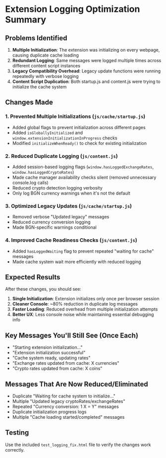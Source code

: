 # Extension Logging Optimization Summary

## Problems Identified

1. **Multiple Initialization**: The extension was initializing on every webpage, causing duplicate cache loading
2. **Redundant Logging**: Same messages were logged multiple times across different content script instances
3. **Legacy Compatibility Overhead**: Legacy update functions were running repeatedly with verbose logging
4. **Content Script Duplication**: Both startup.js and content.js were trying to initialize the cache system

## Changes Made

### 1. Prevented Multiple Initializations (`js/cache/startup.js`)
- Added global flags to prevent initialization across different pages
- Added `isGloballyInitialized` and `window.extensionInitializationInProgress` checks
- Modified `initializeWhenReady()` to check for existing initialization

### 2. Reduced Duplicate Logging (`js/content.js`)
- Added session-based logging flags (`window.hasLoggedExchangeRates`, `window.hasLoggedCryptoRates`)
- Made cache manager availability checks silent (removed unnecessary console.log calls)
- Reduced crypto detection logging verbosity
- Only log BGN currency warnings when it's not the default

### 3. Optimized Legacy Updates (`js/cache/startup.js`)
- Removed verbose "Updated legacy" messages
- Reduced currency conversion logging
- Made BGN-specific warnings conditional

### 4. Improved Cache Readiness Checks (`js/content.js`)
- Added `hasLoggedWaiting` flag to prevent repeated "waiting for cache" messages
- Made cache system wait more efficiently with reduced logging

## Expected Results

After these changes, you should see:

1. **Single Initialization**: Extension initializes only once per browser session
2. **Cleaner Console**: ~80% reduction in duplicate log messages
3. **Faster Loading**: Reduced overhead from multiple initialization attempts
4. **Better UX**: Less console noise while maintaining essential debugging info

## Key Messages You'll Still See (Once Each)
- "Starting extension initialization..."
- "Extension initialization successful"
- "Cache system ready, updating rates"
- "Exchange rates updated from cache: X currencies"
- "Crypto rates updated from cache: X coins"

## Messages That Are Now Reduced/Eliminated
- Duplicate "Waiting for cache system to initialize..."
- Multiple "Updated legacy cryptoRates/exchangeRates"
- Repeated "Currency conversion: 1 X = Y" messages
- Duplicate initialization progress logs
- Multiple "Cache loading started/completed" messages

## Testing
Use the included `test_logging_fix.html` file to verify the changes work correctly.